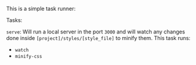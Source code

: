 This is a simple task runner:

Tasks:

`serve`:  Will run a local server in the port `3000` and will watch any changes done inside `[project]/styles/[style_file]` to minify them. This task runs:
 
 - `watch`
 - `minify-css`
